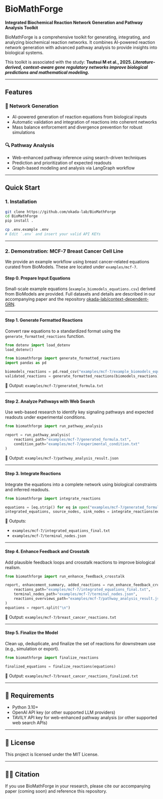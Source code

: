 # BioMathForge

**Integrated Biochemical Reaction Network Generation and Pathway Analysis Toolkit**

BioMathForge is a comprehensive toolkit for generating, integrating, and analyzing biochemical reaction networks. It combines AI-powered reaction network generation with advanced pathway analysis to provide insights into biological systems.

This toolkit is associated with the study: **Tsutsui M et al., 2025. *****Literature-derived, context-aware gene regulatory networks improve biological predictions and mathematical modeling*****.**

---

## Features

### 🧬 Network Generation

- AI-powered generation of reaction equations from biological inputs
- Automatic validation and integration of reactions into coherent networks
- Mass balance enforcement and divergence prevention for robust simulations

### 🔍 Pathway Analysis

- Web-enhanced pathway inference using search-driven techniques
- Prediction and prioritization of expected readouts
- Graph-based modeling and analysis via LangGraph workflow

---

## Quick Start

### 1. Installation

```bash
git clone https://github.com/okada-lab/BioMathForge
cd BioMathForge
pip install .

cp .env.example .env
# Edit `.env` and insert your valid API KEYs
```

---

### 2. Demonstration: MCF-7 Breast Cancer Cell Line

We provide an example workflow using breast cancer-related equations curated from BioModels. These are located under `examples/mcf-7`.

#### Step 0. Prepare Input Equations

Small-scale example equations (`example_biomodels_equations.csv`) derived from BioModels are provided. Full datasets and details are described in our accompanying paper and the repository [okada-lab/context-dependent-GRN](https://github.com/okada-lab/context-dependent-GRN).

---

#### Step 1. Generate Formatted Reactions

Convert raw equations to a standardized format using the `generate_formatted_reactions` function.

```python
from dotenv import load_dotenv
load_dotenv()

from biomathforge import generate_formatted_reactions
import pandas as pd

biomodels_reactions = pd.read_csv("examples/mcf-7/example_biomodels_equations.csv")
validated_reactions = generate_formatted_reactions(biomodels_reactions)
```

📄 Output: `examples/mcf-7/generated_formula.txt`

---

#### Step 2. Analyze Pathways with Web Search

Use web-based research to identify key signaling pathways and expected readouts under experimental conditions.

```python
from biomathforge import run_pathway_analysis

report = run_pathway_analysis(
    reactions_path="examples/mcf-7/generated_formula.txt",
    condition_path="examples/mcf-7/experimental_condition.txt"
)
```

📄 Output: `examples/mcf-7/pathway_analysis_result.json`

---

#### Step 3. Integrate Reactions

Integrate the equations into a complete network using biological constraints and inferred readouts.

```python
from biomathforge import integrate_reactions

equations = [eq.strip() for eq in open("examples/mcf-7/generated_formula.txt") if eq.strip()]
integrated_equations, source_nodes, sink_nodes = integrate_reactions(equations, report)
```

📄 Outputs:

- `examples/mcf-7/integrated_equations_final.txt`
- `examples/mcf-7/terminal_nodes.json`

---

#### Step 4. Enhance Feedback and Crosstalk

Add plausible feedback loops and crosstalk reactions to improve biological realism.

```python
from biomathforge import run_enhance_feedback_crosstalk

report, enhancement_summary, added_reactions = run_enhance_feedback_crosstalk(
    reactions_path="examples/mcf-7/integrated_equations_final.txt",
    terminal_nodes_path="examples/mcf-7/terminal_nodes.json",
    reactions_overviews_path="examples/mcf-7/pathway_analysis_result.json"
)
equations = report.split("\n")
```

📄 Output: `examples/mcf-7/breast_cancer_reactions.txt`

---

#### Step 5. Finalize the Model

Clean up, deduplicate, and finalize the set of reactions for downstream use (e.g., simulation or export).

```python
from biomathforge import finalize_reactions

finalized_equations = finalize_reactions(equations)
```

📄 Output: `examples/mcf-7/breast_cancer_reactions_finalized.txt`

---

## 🔧 Requirements

- Python 3.10+
- OpenAI API key (or other supported LLM providers)
- TAVILY API key for web-enhanced pathway analysis (or other supported web search APIs)

---

## 📄 License

This project is licensed under the MIT License.

---

## 🧑‍💼 Citation

If you use BioMathForge in your research, please cite our accompanying paper (coming soon) and reference this repository.


